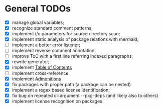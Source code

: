 # General TODOs

- [x] manage global variables;
- [x] recognize standard comment patterns;
- [x] implement i/o parameters for source directory scan;
- [x] implement static analysis of package relations with mermaid;
- [ ] implement a better error listener;
- [ ] implement reverse comment annotation;
- [ ] improve ToC with a first line referring indexed paragraphs;
- [x] rewrite generator;
- [x] implement [Table of Contents](https://www.markdownguide.org/hacks/#table-of-contents)
- [ ] implement cross-reference
- [x] implement [Admonitions](https://www.markdownguide.org/hacks/#admonitions)
- [x] fix packages with proper path (a package can be nested)
- [x] implement a regex based license identification;
- [x] fix bug on repeated cli argument --pkg-deps (and likely also to others)
- [x] implement license recognition on packages
